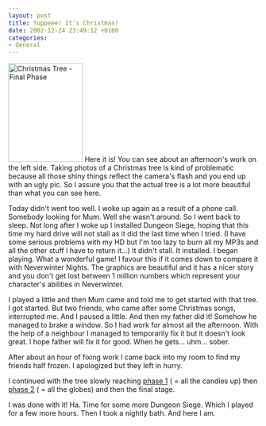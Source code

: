 ```yaml
---
layout: post
title: Yuppeee! It's Christmas!
date: 2002-12-24 23:49:12 +0100
categories:
- General
---
```

<a href="http://www.rusiczki.net/blog/blogpics/chrismtas_tree-final.php" onclick="window.open('http://www.rusiczki.net/blog/blogpics/chrismtas_tree-final.php','popup','width=400,height=533,scrollbars=no,resizable=no,toolbar=no,directories=no,location=no,menubar=no,status=no,left=0,top=0'); return false"><img src="http://www.rusiczki.net/blog/blogpics/chrismtas_tree-final-thumb.jpg" width="150" height="199" border="0" alt="Christmas Tree - Final Phase" class="postimage" /></a> Here it is! You can see about an afternoon's work on the left side. Taking photos of a Christmas tree is kind of problematic because all those shiny things reflect the camera's flash and you end up with an ugly pic. So I assure you that the actual tree is a lot more beautiful than what you can see here.

Today didn't went too well. I woke up again as a result of a phone call. Somebody looking for Mum. Well she wasn't around. So I went back to sleep. Not long after I woke up I installed Dungeon Siege, hoping that this time my hard drive will not stall as it did the last time when I tried. (I have some serious problems with my HD but I'm too lazy to burn all my MP3s and all the other stuff I have to return it...) It didn't stall. It installed. I began playing. What a wonderful game! I favour this if it comes down to compare it with Neverwinter Nights. The graphics are beautiful and it has a nicer story and you don't get lost between 1 million numbers which represent your character's abilities in Neverwinter.

I played a little and then Mum came and told me to get started with that tree. I got started. But two friends, who came after some Christmas songs, interrupted me. And I paused a little. And then my father did it! Somehow he managed to brake a window. So I had work for almost all the afternoon. With the help of a neighbour I managed to temporarily fix it but it doesn't look great. I hope father will fix it for good. When he gets... uhm... sober.

After about an hour of fixing work I came back into my room to find my friends half frozen. I apologized but they left in hurry.

I continued with the tree slowly reaching <a href="http://www.rusiczki.net/blog/blogpics/chrismtas_tree-layer_1.php" onclick="window.open('http://www.rusiczki.net/blog/blogpics/chrismtas_tree-layer_1.php','popup','width=400,height=533,scrollbars=no,resizable=no,toolbar=no,directories=no,location=no,menubar=no,status=no,left=0,top=0'); return false">phase 1</a> ( = all the candies up) then <a href="http://www.rusiczki.net/blog/blogpics/chrismtas_tree-layer_2.php" onclick="window.open('http://www.rusiczki.net/blog/blogpics/chrismtas_tree-layer_2.php','popup','width=400,height=533,scrollbars=no,resizable=no,toolbar=no,directories=no,location=no,menubar=no,status=no,left=0,top=0'); return false">phase 2</a> ( = all the globes) and then the final stage.

I was done with it! Ha. Time for some more Dungeon Siege. Which I played for a few more hours. Then I took a nightly bath. And here I am.
